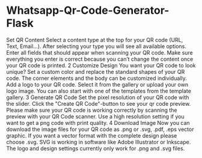 # Whatsapp-Qr-Code-Generator-Flask
Set QR Content Select a content type at the top for your QR code (URL, Text, Email...). After selecting your type you will see all available options. Enter all fields that should appear when scanning your QR code. Make sure everything you enter is correct because you can’t change the content once your QR code is printed.  2 Customize Design You want your QR code to look unique? Set a custom color and replace the standard shapes of your QR code. The corner elements and the body can be customized individually. Add a logo to your QR code. Select it from the gallery or upload your own logo image. You can also start with one of the templates from the template gallery.  3 Generate QR Code Set the pixel resolution of your QR code with the slider. Click the "Create QR Code"-button to see your qr code preview. Please make sure your QR code is working correctly by scanning the preview with your QR Code scanner. Use a high resolution setting if you want to get a png code with print quality.  4 Download Image Now you can download the image files for your QR code as .png or .svg, .pdf, .eps vector graphic. If you want a vector format with the complete design please choose .svg. SVG is working in software like Adobe Illustrator or Inkscape. The logo and design settings currently only work for .png and .svg files.
